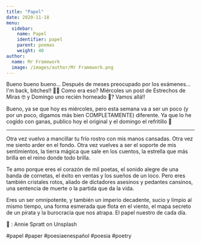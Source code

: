 ```yaml
---
title: "Papel"
date: 2020-11-18
menu:
  sidebar:
    name: Papel
    identifier: papel
    parent: poemas
    weight: 40
author:
  name: Mr Framework
  image: /images/author/Mr Framework.png
---
```


Bueno bueno bueno... Después de meses preocupado por los exámenes... I'm back, bitches!! 🥳🥳 Como era eso? Miércoles un post de Estrechos de Miras 🤓 y Domingo uno recién horneado 🥐? Vamos allá!!

Bueno, ya se que hoy es miércoles, pero esta semana va a ser un poco (y por un poco, digamos más bien COMPLETAMENTE) diferente. Ya que lo he cogido con ganas, publico hoy el original y el domingo el refritillo 🍟

---

Otra vez vuelvo a mancillar tu frío rostro con mis manos cansadas. Otra vez me siento arder en el fondo. Otra vez vuelves a ser el soporte de mis sentimientos, la tierra mágica que sale en los cuentos, la estrella que más brilla en el reino donde todo brilla.

Te amo porque eres el corazón de mil poetas, el sonido alegre de una banda de cornetas, el éxito en ventas y los sueños de un loco. Pero eres también cristales rotos, aliado de dictadores asesinos y pedantes cansinos, una sentencia de muerte o la partida que da la vida.

Eres un ser omnipotente, y también un imperio decadente, sucio y limpio al mismo tiempo, una forma esmerada que flota en el viento, el mapa secreto de un pirata y la burocracia que nos atrapa. El papel nuestro de cada día.

📸 :  Annie Spratt on Unsplash

#papel #paper #poesiaenespañol #poesia #poetry

